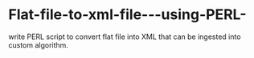 # Flat-file-to-xml-file---using-PERL-
write PERL script to convert flat file into XML that can be ingested into custom algorithm.
